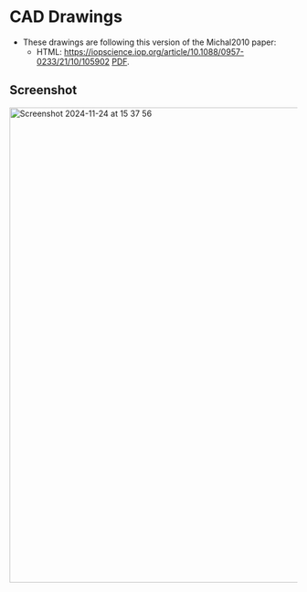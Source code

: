 # CAD Drawings

- These drawings are following this version of the Michal2010 paper:
    - HTML: https://iopscience.iop.org/article/10.1088/0957-0233/21/10/105902 [PDF](https://iopscience.iop.org/article/10.1088/0957-0233/21/10/105902/pdf?casa_token=PZoMEEyxUyMAAAAA:RQmWyUHA9Xxn9mxzVVC5teNtx6hqqCLWhacWl0pX1WC6xNsgn2idp3Z7B_zPIPmob6fNrDJcyNUczMMaKcZqGArK9u8).

## Screenshot

<img width="832" alt="Screenshot 2024-11-24 at 15 37 56" src="https://github.com/user-attachments/assets/ac840450-cd3a-42ae-81d3-379751072de8">
